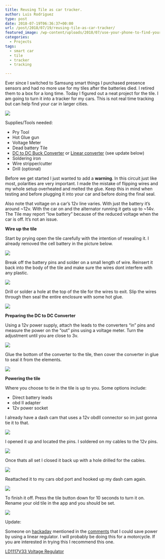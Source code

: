 ```yaml
---
title: Reusing Tile as car tracker.
author: Luis Rodriguez
type: post
date: 2018-07-19T06:36:37+00:00
url: /post/2018/07/19/reusing-tile-as-car-tracker/
featured_image: /wp-content/uploads/2018/07/use-your-phone-to-find-your-car.png
categories:
  - Projects
tags:
  - smart car
  - tile
  - tracker
  - tracking

---
```

Ever since I switched to Samsung smart things I purchased presence sensors and had no more use for my tiles after the batteries died. I retired them to a box for a long time. Today I figured out a neat project for the tile. I am going to turn it into a tracker for my cars. This is not real time tracking but can help find your car in larger cities.

![](/uploads/2018/07/use-your-phone-to-find-your-car3939281002465595095.png)

Supplies/Tools needed:

  * Pry Tool
  * Hot Glue gun
  * Voltage Meter
  * Dead battery Tile
  * [DC to DC Buck Converter][1] or [Linear converter][2] (see update below)
  * Soldering iron
  * Wire stripper/cutter
  * Drill (optional)

<!--more-->

Before we get started I just wanted to add a **warning**. In this circuit just like most, polarities are very important. I made the mistake of flipping wires and my whole setup overheated and melted the glue. Keep this in mind when testing and before plugging it into your car and before doing the final seal.

Also note that voltage on a car&#8217;s 12v line varies. With just the battery it&#8217;s around ~12v. With the car on and the alternator running it gets up to ~14v. The Tile may report &#8220;low battery&#8221; because of the reduced voltage when the car is off. It&#8217;s not an issue.

**Wire up the tile**

Start by prying open the tile carefully with the intention of resealing it. I already removed the cell battery in the picture below.

![](/uploads/2018/07/photo_2018-07-18_23-27-14-1.jpg)

Break off the battery pins and solder on a small length of wire. Reinsert it back into the body of the tile and make sure the wires dont interfere with any plastic.

![](/uploads/2018/07/photo_2018-07-18_23-27-12.jpg)

Drill or solder a hole at the top of the tile for the wires to exit. Slip the wires through then seal the entire enclosure with some hot glue.

![](/uploads/2018/07/photo_2018-07-18_23-27-09.jpg)

**Preparing the DC to DC Converter**

Using a 12v power supply, attach the leads to the converters &#8220;in&#8221; pins and measure the power on the &#8220;out&#8221; pins using a voltage meter. Turn the adjustment until you are close to 3v.

![](/uploads/2018/07/photo_2018-07-18_23-27-03-2.jpg)

Glue the bottom of the converter to the tile, then cover the converter in glue to seal it from the elements.

![](/uploads/2018/07/photo_2018-07-18_23-27-00-2.jpg)

**Powering the tile**

Where you choose to tie in the tile is up to you. Some options include:

  * Direct battery leads
  * obd II adapter
  * 12v power socket

I already have a dash cam that uses a 12v obdII connector so im just gonna tie it to that.

![](/uploads/2018/07/20180718_2316209079375938918319396.jpg)

I opened it up and located the pins. I soldered on my cables to the 12v pins.

![](/uploads/2018/07/20180718_2300467315136001876509913.jpg)

Once thats all set I closed it back up with a hole drilled for the cables.

![](/uploads/2018/07/20180718_2316153822933817977650180.jpg)

Reattached it to my cars obd port and hooked up my dash cam again.

![](/uploads/2018/07/20180718_2322341355435456704761609.jpg)

To finish it off. Press the tile button down for 10 seconds to turn it on. Rename your old tile in the app and you should be set.

![](/uploads/2018/07/screenshot_20180718-225107_tile5373044240499341291.jpg)

Update:

Someone on [hackaday][12] mentioned in the [comments][12] that I could save power by using a linear regulator. I will probably be doing this for a motorcycle. If you are interested in trying this I recommend this one.

[LD1117V33 Voltage Regulator][2]

 [1]: http://a.tra.li/Tn1h
 [2]: http://a.tra.li/Tqhy
 [3]: /uploads/2018/07/photo_2018-07-18_23-27-14-1.jpg
 [4]: /uploads/2018/07/photo_2018-07-18_23-27-12.jpg
 [5]: /uploads/2018/07/photo_2018-07-18_23-27-09.jpg
 [6]: /uploads/2018/07/photo_2018-07-18_23-27-03-2.jpg
 [7]: /uploads/2018/07/photo_2018-07-18_23-27-00-2.jpg
 [8]: /uploads/2018/07/20180718_2316209079375938918319396.jpg
 [9]: /uploads/2018/07/20180718_2300467315136001876509913.jpg
 [10]: /uploads/2018/07/20180718_2316153822933817977650180.jpg
 [11]: /uploads/2018/07/20180718_2322341355435456704761609.jpg
 [12]: https://hackaday.com/2018/07/29/turning-a-tile-into-a-car-tracker/#comment-4796213
